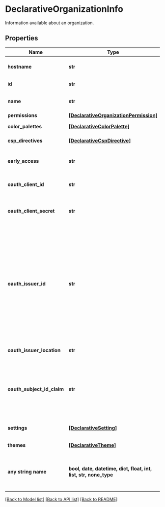 # DeclarativeOrganizationInfo

Information available about an organization.

## Properties
Name | Type | Description | Notes
------------ | ------------- | ------------- | -------------
**hostname** | **str** | Formal hostname used in deployment. | 
**id** | **str** | Identifier of the organization. | 
**name** | **str** | Formal name of the organization. | 
**permissions** | [**[DeclarativeOrganizationPermission]**](DeclarativeOrganizationPermission.md) |  | 
**color_palettes** | [**[DeclarativeColorPalette]**](DeclarativeColorPalette.md) | A list of color palettes. | [optional] 
**csp_directives** | [**[DeclarativeCspDirective]**](DeclarativeCspDirective.md) | A list of CSP directives. | [optional] 
**early_access** | **str** | Early access defined on level Organization | [optional] 
**oauth_client_id** | **str** | Identifier of the authentication provider | [optional] 
**oauth_client_secret** | **str** | Communication secret of the authentication provider (never returned back). | [optional] 
**oauth_issuer_id** | **str** | Any string identifying the OIDC provider. This value is used as suffix for OAuth2 callback (redirect) URL. If not defined, the standard callback URL is used. This value is valid only for external OIDC providers, not for the internal DEX provider. | [optional] 
**oauth_issuer_location** | **str** | URI of the authentication provider. | [optional] 
**oauth_subject_id_claim** | **str** | Any string identifying the claim in ID token, that should be used for user identification. The default value is &#39;sub&#39;. | [optional] 
**settings** | [**[DeclarativeSetting]**](DeclarativeSetting.md) | A list of organization settings. | [optional] 
**themes** | [**[DeclarativeTheme]**](DeclarativeTheme.md) | A list of themes. | [optional] 
**any string name** | **bool, date, datetime, dict, float, int, list, str, none_type** | any string name can be used but the value must be the correct type | [optional]

[[Back to Model list]](../README.md#documentation-for-models) [[Back to API list]](../README.md#documentation-for-api-endpoints) [[Back to README]](../README.md)


